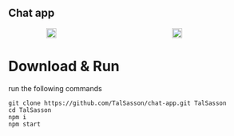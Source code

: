 
## Chat app
<div style="display: flex; justify-content: space-around">
  <img src="https://i.ibb.co/YRmPSt9/chat-app2.png" width="20%"/>
  <img src="https://i.ibb.co/mX0P3tj/chat-app.png" width="20%"/>
</div>

# Download & Run
run the following commands
```
git clone https://github.com/TalSasson/chat-app.git TalSasson
cd TalSasson
npm i
npm start
```


